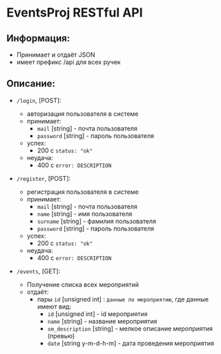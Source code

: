 # EventsProj RESTful API

## Информация:
*   Принимает и отдаёт JSON
*   имеет префикс /api для всех ручек

## Описание:
*   `/login`, [POST]:
    *    авторизация пользователя в системе
    *    принимает:
   	     *    `mail` [string] - почта пользователя
         *    `password` [string] - пароль пользователя
    *   успех:
         *    200 с `status: "ok"`
    *    неудача:
         *    400 с `error: DESCRIPTION`

*   `/register`, [POST]:
    *    регистрация пользователя в системе
    *    принимает:
         *    `mail` [string] - почта пользователя
         *    `name` [string] - имя пользователя
         *    `surname` [string] - фамилия пользователя
         *    `password` [string] - пароль пользователя
    *   успех:
         *    200 с `status: "ok"`
    *    неудача:
         *    400 с `error: DESCRIPTION`

*   `/events`, [GET]:
    *   Получение списка всех мероприятий
    *   отдаёт:
        *   пары `id` [unsigned int] : `данные по мероприятию`, где данные имеют вид:
             *    `id` [unsigned int] - id мероприятия
             *    `name` [string] - название мероприятия
             *    `sm_description` [string] - мелкое описание мероприятия (превью)
             *    `date` [string y-m-d-h-m] - дата проведения мероприятия
